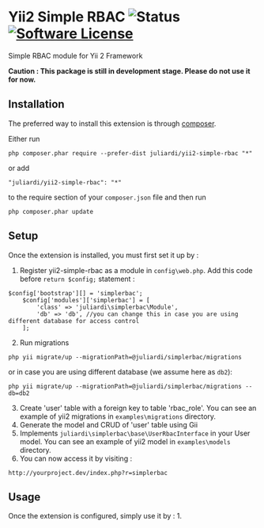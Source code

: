 Yii2 Simple RBAC ![Status](https://img.shields.io/badge/status-development-yellow.svg) [![Software License](https://img.shields.io/badge/license-MIT-brightgreen.svg?style=flat-square)](LICENSE.md)
================
Simple RBAC module for Yii 2 Framework

<b>Caution : This package is still in development stage. Please do not use it for now.</b>

Installation
------------

The preferred way to install this extension is through [composer](http://getcomposer.org/download/).

Either run

```
php composer.phar require --prefer-dist juliardi/yii2-simple-rbac "*"
```

or add

```
"juliardi/yii2-simple-rbac": "*"
```

to the require section of your `composer.json` file and then run

```
php composer.phar update
```

Setup
-----

Once the extension is installed, you must first set it up by :

1. Register yii2-simple-rbac as a module in `config\web.php`. Add this code before `return $config;` statement :
```
$config['bootstrap'][] = 'simplerbac';
    $config['modules']['simplerbac'] = [
        'class' => 'juliardi\simplerbac\Module',
        'db' => 'db', //you can change this in case you are using different database for access control
    ];
```
2. Run migrations
```
php yii migrate/up --migrationPath=@juliardi/simplerbac/migrations
```
or in case you are using different database (we assume here as `db2`):
```
php yii migrate/up --migrationPath=@juliardi/simplerbac/migrations --db=db2
```
3. Create 'user' table with a foreign key to table 'rbac_role'. You can see an example of yii2 migrations in `examples\migrations` directory.
2. Generate the model and CRUD of 'user' table using Gii
3. Implements `juliardi\simplerbac\base\UserRbacInterface` in your User model. You can see an example of yii2 model in `examples\models` directory.
4. You can now access it by visiting :
```
http://yourproject.dev/index.php?r=simplerbac
```

Usage
-----

Once the extension is configured, simply use it by :
1.
